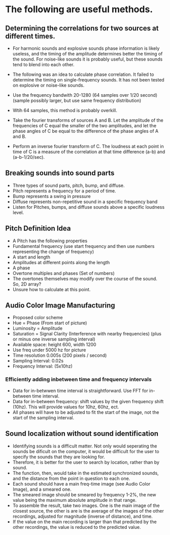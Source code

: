 # The following are useful methods.

## Determining the correlations for two sources at different times.
* For harmonic sounds and explosive sounds phase information is likely useless, and the timing of the amplitude determines better the timing of the sound. For noise-like sounds it is probably useful, but these sounds tend to blend into each other.

* The following was an idea to calculate phase correlation. It failed to determine the timing on single-frequency sounds. It has not been tested on explosive or noise-like sounds.
* Use the frequency bandwith 20-1280 (64 samples over 1/20 second)(sample possibly larger, but use same frequency distribution)
* Wtih 64 samples, this method is probably overkill.
* Take the fourier transforms of sources A and B. Let the amplitude of the frequencies of C equal the smaller of the two amplitudes, and let the phase angles of C be equal to the difference of the phase angles of A and B.
* Perform an inverse fourier transform of C. The loudness at each point in time of C is a measure of the correlation at that time difference (a-b) and (a-b-1/20/sec).


## Breaking sounds into sound parts
* Three types of sound parts, pitch, bump, and diffuse.
* Pitch represents a frequency for a period of time.
* Bump represents a swing in pressure
* Diffuse represents non-repetitive sound in a specific frequency band
* Listen for Pitches, bumps, and diffuse sounds above a specific loudness level.

## Pitch Definition Idea
* A Pitch has the following properties
* Fundamental frequency (use start frequency and then use numbers representing the change of frequency)
* A start and length
* Amplitudes at different points along the length
* A phase
* Overtone multiples and phases (Set of numbers)
* The overtones themselves may modify over the course of the sound. So, 2D array?
* Unsure how to calculate at this point.

## Audio Color Image Manufacturing
* Proposed color scheme
* Hue = Phase (From start of picture)
* Luminosity = Amplitude
* Saturation = Signal Clarity (Interference with nearby frequencies) (plus or minus one inverse sampling interval)
* Available space: height 600, width 1200
* Use freq under 5000 hz for picture
* Time resolution 0.005s (200 pixels / second)
* Sampling Interval: 0.02s
* Frequency Interval: (5x10hz)
### Efficiently adding inbetween time and frequency intervals
* Data for in-betwwen time interval is straightforward. Use FFT for in-between time interval.
* Data for in-between frequency: shift values by the given frequency shift (10hz). This will provide values for 10hz, 60hz, ect.
* All phases will have to be adjusted to fit the start of the image, not the start of the sampling interval.

## Sound localization without sound identification

* Identifying sounds is a difficult matter. Not only would seperating the sounds be dificult on the computer, it would be difficult for the user to specify the sounds that they are looking for.
* Therefore, it is better for the user to search by location, rather than by sound.
* The function, then, would take in the estimated synchronized sounds, and the distance from the point in question to each one.
* Each sound should have a main freq-time image (see Audio Color Image), and a smeared one.
* The smeared image should be smeared by frequency 1-2%, the new value being the maximum absolute amplitude in that range.
* To assemble the result, take two images. One is the main image of the closest source, the other is are is the average of the images of the other recordings, adjusted for magnitude (inverse of distance), and time.
* If the value on the main recording is larger than that predicted by the other recordings, the value is reduced to the predicted value. 